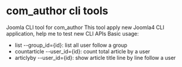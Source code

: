 # com_author cli tools
Joomla CLI tool for com_author
This tool apply new Joomla4 CLI application, help me to test new CLI APIs
Basic usage:
- list --group_id={id}: list all user follow a group
- countarticle --user_id={id}: count total article by a user
- articlyby --user_id={id}: show article title line by line follow a user
